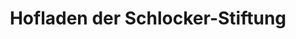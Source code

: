 ---
title: "Hofladen der Schlocker-Stiftung"
url: /hattersheim/hofladen-der-schlocker-stiftung/
shop: Hofladen
---